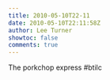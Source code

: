 ```yaml
---
title: 2010-05-10T22-11
date: 2010-05-10T22:11:58Z
author: Lee Turner
showtoc: false
comments: true
---
```


The porkchop express #btilc

